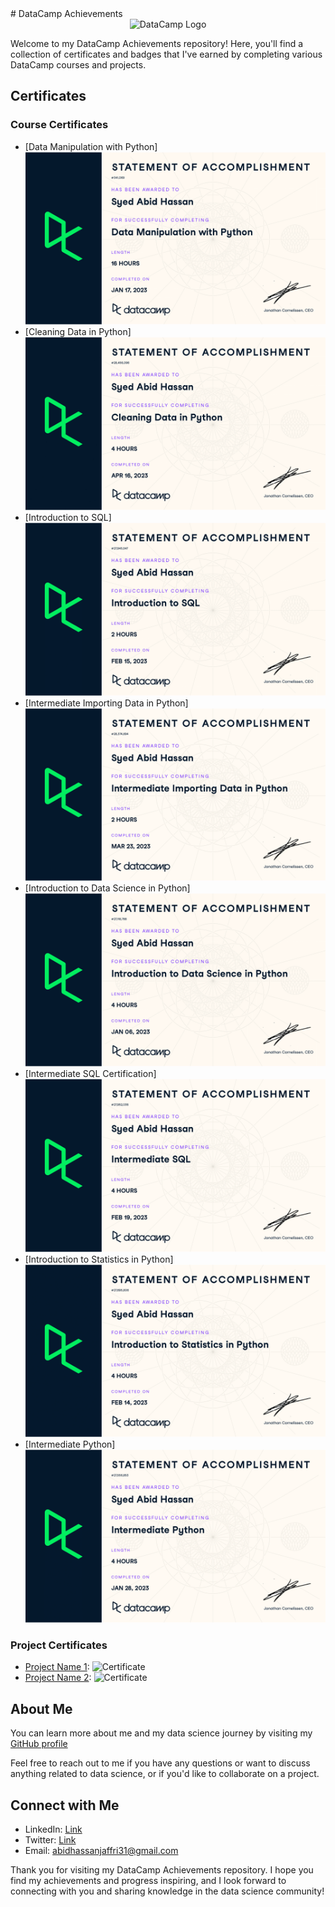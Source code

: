 <link rel="stylesheet" href="https://cdnjs.cloudflare.com/ajax/libs/font-awesome/6.0.0-beta3/css/all.min.css">
# DataCamp Achievements

<div align="center">
  <img src="https://images.datacamp.com/image/upload/f_auto,q_auto:best/v1603223608/DC_New_mugdv8.png" alt="DataCamp Logo">
</div>

Welcome to my DataCamp Achievements repository! Here, you'll find a collection of certificates and badges that I've earned by completing various DataCamp courses and projects.

## Certificates

### Course Certificates
- [Data Manipulation with Python]
  ![Alt Text](https://github.com/Syed-Abid/DataCamp-Achievements/blob/main/Data%20Manipulation%20with%20Python%20certificate-1.png)
- [Cleaning Data in Python]
  ![Alt Text](https://github.com/Syed-Abid/DataCamp-Achievements/blob/main/Cleaning%20Data%20in%20Python%20Certificate-1.png)
- [Introduction to SQL]
  ![Alt Text](https://github.com/Syed-Abid/DataCamp-Achievements/blob/main/Introduction%20to%20SQL%20Certificate-1.png)
- [Intermediate Importing Data in Python]
  ![Alt Text](https://github.com/Syed-Abid/DataCamp-Achievements/blob/main/Intermediate%20Importing%20Data%20in%20Python-1.png)
- [Introduction to Data Science in Python]
  ![Alt Text](https://github.com/Syed-Abid/DataCamp-Achievements/blob/main/Introduction%20to%20Data%20Science%20in%20Python%20Certificate-1.png)
- [Intermediate SQL Certification]
  ![Alt Text](https://github.com/Syed-Abid/DataCamp-Achievements/blob/main/Intermediate%20SQL%20Certification-1.png)
- [Introduction to Statistics in Python]
  ![Alt Text](https://github.com/Syed-Abid/DataCamp-Achievements/blob/main/Introduction%20to%20Statistics%20in%20Python%20Certificate-1.png)
- [Intermediate Python]
  ![Alt Text](https://github.com/Syed-Abid/DataCamp-Achievements/blob/main/Intermediate%20Python%20Certificate-1.png)
### Project Certificates
- [Project Name 1](URL): ![Certificate](Image_URL)
- [Project Name 2](URL): ![Certificate](Image_URL)


## About Me

You can learn more about me and my data science journey by visiting my [GitHub profile](https://github.com/Syed-Abid)

Feel free to reach out to me if you have any questions or want to discuss anything related to data science, or if you'd like to collaborate on a project.

## Connect with Me

- LinkedIn: [Link](https://www.linkedin.com/in/syed-abid-hassan-bb569b1b8/)
- Twitter: [Link](https://twitter.com/SyedAbi70523793)
- Email: abidhassanjaffri31@gmail.com

Thank you for visiting my DataCamp Achievements repository. I hope you find my achievements and progress inspiring, and I look forward to connecting with you and sharing knowledge in the data science community!
